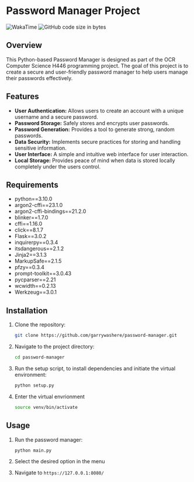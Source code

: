 # Password Manager Project

![WakaTime](https://wakatime.com/badge/user/018d88ca-6686-4ddc-a648-a108b3febbc3/project/018d8f86-dd38-4eca-93ef-598d3d05e6aa.svg)
![GitHub code size in bytes](https://img.shields.io/github/languages/code-size/garrywashere/password-manager)

## Overview

This Python-based Password Manager is designed as part of the OCR Computer Science H446 programming project. The goal of this project is to create a secure and user-friendly password manager to help users manage their passwords effectively.

## Features

- **User Authentication:** Allows users to create an account with a unique username and a secure password.
- **Password Storage:** Safely stores and encrypts user passwords.
- **Password Generation:** Provides a tool to generate strong, random passwords.
- **Data Security:** Implements secure practices for storing and handling sensitive information.
- **User Interface:** A simple and intuitive web interface for user interaction.
- **Local Storage:** Provides peace of mind when data is stored locally completely under the users control.

## Requirements
- python==3.10.0
- argon2-cffi==23.1.0
- argon2-cffi-bindings==21.2.0
- blinker==1.7.0
- cffi==1.16.0
- click==8.1.7
- Flask==3.0.2
- inquirerpy==0.3.4
- itsdangerous==2.1.2
- Jinja2==3.1.3
- MarkupSafe==2.1.5
- pfzy==0.3.4
- prompt-toolkit==3.0.43
- pycparser==2.21
- wcwidth==0.2.13
- Werkzeug==3.0.1


## Installation

1. Clone the repository:

   ```bash
   git clone https://github.com/garrywashere/password-manager.git
   ```

2. Navigate to the project directory:

   ```bash
   cd password-manager
   ```

3. Run the setup script, to install dependencies and initiate the virtual environment:

   ```bash
   python setup.py
   ```

4. Enter the virtual envrionment

   ```bash
   source venv/bin/activate
   ```

## Usage

1. Run the password manager:

   ```bash
   python main.py
   ```

2. Select the desired option in the menu

2. Navigate to `https://127.0.0.1:8080/`